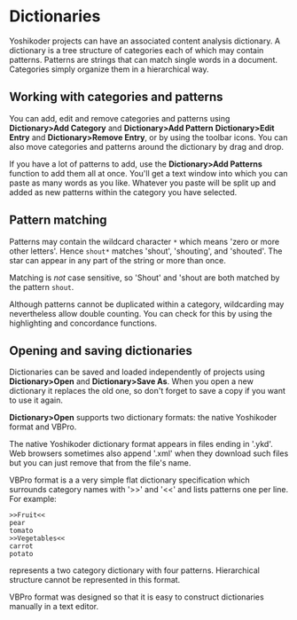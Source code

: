 # Dictionaries

Yoshikoder projects can have an associated content analysis
dictionary. A dictionary is a tree structure of categories each of
which may contain patterns. Patterns are strings that can match single
words in a document. Categories simply organize them in a hierarchical way.

## Working with categories and patterns

You can add, edit and remove categories and patterns using
**Dictionary>Add Category** and **Dictionary>Add Pattern**
**Dictionary>Edit Entry** and **Dictionary>Remove Entry**, or by using
the toolbar icons.  You can also move categories and patterns around
the dictionary by drag and drop.  

If you have a lot of patterns to add, use the **Dictionary>Add
Patterns** function to add them all at once.  You'll get a text window
into which you can paste as many words as you like.  Whatever you
paste will be split up and added as new patterns within the category
you have selected.

## Pattern matching

Patterns may contain the wildcard character `*` which means 'zero or
more other letters'. Hence `shout*` matches 'shout',
'shouting', and 'shouted'. The star can appear in any part of the
string or more than once.

Matching is *not* case sensitive, so 'Shout' and 'shout are both matched by the pattern `shout`.

Although patterns cannot be duplicated within a category, wildcarding
may nevertheless allow double counting. You can check for this by
using the highlighting and concordance functions.

## Opening and saving dictionaries

Dictionaries can be saved and loaded independently of projects using **Dictionary>Open** and **Dictionary>Save As**. When you open a new dictionary it replaces the old one, so don't forget to save a copy if you want to use it again. 

**Dictionary>Open** supports two dictionary formats: the native
 Yoshikoder format and VBPro.

The native Yoshikoder dictionary format appears in files ending in
'.ykd'. Web browsers sometimes also append '.xml' when they download
such files but you can just remove that from the file's name.

VBPro format is a a very simple flat dictionary specification which
surrounds category names with '>>' and '<<' and lists
patterns one per line. For example:

    >>Fruit<<
    pear
    tomato
    >>Vegetables<<
    carrot
    potato

represents a two category dictionary with four patterns.  Hierarchical
structure cannot be represented in this format.

VBPro format was designed so that it is easy to construct dictionaries
 manually in a text editor.

